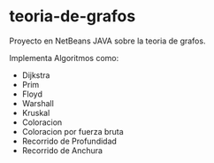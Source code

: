 teoria-de-grafos
================

Proyecto en NetBeans JAVA sobre la teoria de grafos.

Implementa Algoritmos como:<ul>
<li>Dijkstra</li>
<li>Prim</li>
<li>Floyd</li>
<li>Warshall</li>
<li>Kruskal</li>
<li>Coloracion</li>
<li>Coloracion por fuerza bruta</li>
<li>Recorrido de Profundidad</li>
<li>Recorrido de Anchura</li>
</ul>
